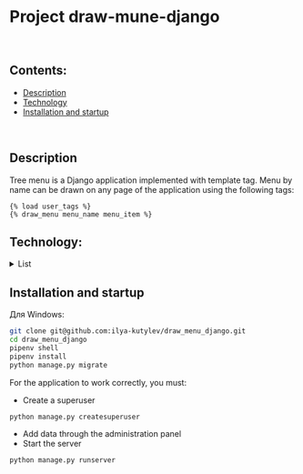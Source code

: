# Project draw-mune-django

<br>

## Contents:
- [Description](#description)
- [Technology](#technology)
- [Installation and startup](#installation-and-startup)

<br>

## Description

Tree menu is a Django application implemented with template tag. Menu by name can be drawn on any page of the
application using the following tags:

    {% load user_tags %}
    {% draw_menu menu_name menu_item %}

## Technology:

<details><summary>List</summary>

**Programming languages, libraries and modules:**

[![Python](https://img.shields.io/badge/Python-3.11-blue?logo=python)](https://www.python.org/)

**Framework, extensions and libraries:**

[![Django](https://img.shields.io/badge/Django-v5.1-blue?logo=Django)](https://www.djangoproject.com/)

**Databases**

[![SQLite3](https://img.shields.io/badge/-SQLite3-464646?logo=SQLite)](https://www.sqlite.com/version3.html)
[![PostgreSQL](https://img.shields.io/badge/-PostgreSQL-464646?logo=PostgreSQL)](https://www.postgresql.org/)

[⬆️Contents](#contents)

</details>

## Installation and startup

Для Windows:

```bash
git clone git@github.com:ilya-kutylev/draw_menu_django.git
cd draw_menu_django
pipenv shell
pipenv install
python manage.py migrate
```

For the application to work correctly, you must:

- Create a superuser


```bash
python manage.py createsuperuser
```

- Add data through the administration panel
- Start the server

```bash
python manage.py runserver
```

